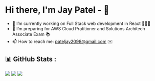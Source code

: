 
<!--
**JYP2098/JYP2098** is a ✨ _special_ ✨ repository because its `README.md` (this file) appears on your GitHub profile.

Here are some ideas to get you started:

- 🔭 I’m currently looking for React job oppurtunities ...
- 🌱 I’m preparing for AWS Cloud Pratitioner and Solutions Architech Associate Exam ...
- 👯 I’m looking to collaborate on ...
- 🤔 I’m looking for help with ...
- 💬 Ask me about ...
- 📫 How to reach me: ...
- 😄 Pronouns: ...
- ⚡ Fun fact: ...
-->

# Hi there, I'm Jay Patel - 👋 

- 🔭 I’m currently working on Full Stack web development in React 👨🏻‍💻
- 🌱 I’m preparing for AWS Cloud Pratitioner and Solutions Architech Associate Exam 📚
- 📫 How to reach me: pateljay2098@gmail.com ✉️

<!--
<a href="https://github.com/jyp2098">
  <img align="center" src="https://github-readme-stats.vercel.app/api/top-langs/?username=jyp2098&theme=algolia&layout=compact&langs_count=10" />
</a>
<a href="https://github.com/jyp2098">
 <img align="center" src="https://github-readme-stats.vercel.app/api?username=jyp2098&show_icons=true&theme=algolia&line_height=27" alt="akashdhingra's github stats"/>
</a>
-->

## 📊 GitHub Stats :
![](https://github-readme-stats.vercel.app/api?username=jyp2098&theme=algolia&hide_border=true&include_all_commits=true&count_private=true)
![](https://github-readme-streak-stats.herokuapp.com/?user=jyp2098&theme=algolia&hide_border=true)
![](https://github-readme-stats.vercel.app/api/top-langs/?username=jyp2098&theme=algolia&hide_border=true&include_all_commits=truecount_private=true&layout=compact)


[instagram]: https://www.instagram.com/jyp2098/
[linkedin]: https://www.linkedin.com/in/jay-patel-35b969178/
